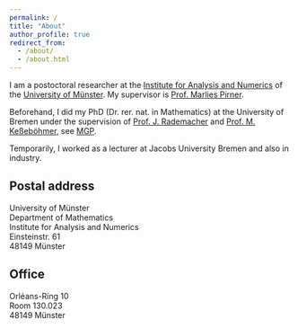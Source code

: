 ```yaml
---
permalink: /
title: "About"
author_profile: true
redirect_from: 
  - /about/
  - /about.html
---
```


I am a postoctoral researcher at the [Institute for Analysis and Numerics](https://www.uni-muenster.de/AMM/en/index.shtml) of the [University of Münster](https://www.uni-muenster.de/en/). My supervisor is [Prof. Marlies Pirner](https://www.uni-muenster.de/AMM/en/Pirner/index.shtml). 
   
Beforehand, I did my PhD (Dr. rer. nat. in Mathematics) at the University of Bremen under the supervision of [Prof. J. Rademacher](https://www.math.uni-hamburg.de/en/forschung/bereiche/am/ang-dynamische-systeme/personen/rademacher-jens.html) and [Prof. M. Keßeböhmer](https://www.uni-bremen.de/dynsys/members/prof-dr-marc-kesseboehmer), see [MGP](https://www.genealogy.math.ndsu.nodak.edu/id.php?id=277103).

Temporarily, I worked as a lecturer at Jacobs University Bremen and also in industry.
<!-- <h2 id="postal">Postal address</h2> -->
## Postal address

University of Münster<br>
Department of Mathematics<br>
Institute for Analysis and Numerics<br>
Einsteinstr. 61<br>
48149 Münster

<!-- <h2 id="office">Office</h2> -->
## Office
Orléans-Ring 10<br>
Room 130.023<br>
48149 Münster






 


